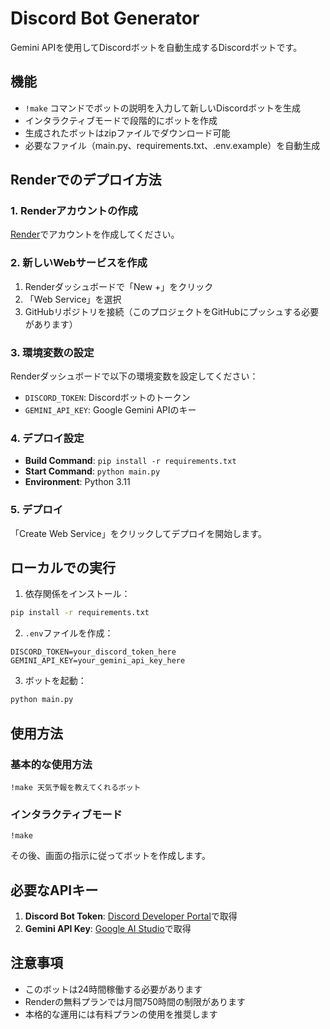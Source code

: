 # Discord Bot Generator

Gemini APIを使用してDiscordボットを自動生成するDiscordボットです。

## 機能

- `!make` コマンドでボットの説明を入力して新しいDiscordボットを生成
- インタラクティブモードで段階的にボットを作成
- 生成されたボットはzipファイルでダウンロード可能
- 必要なファイル（main.py、requirements.txt、.env.example）を自動生成

## Renderでのデプロイ方法

### 1. Renderアカウントの作成
[Render](https://render.com)でアカウントを作成してください。

### 2. 新しいWebサービスを作成
1. Renderダッシュボードで「New +」をクリック
2. 「Web Service」を選択
3. GitHubリポジトリを接続（このプロジェクトをGitHubにプッシュする必要があります）

### 3. 環境変数の設定
Renderダッシュボードで以下の環境変数を設定してください：

- `DISCORD_TOKEN`: Discordボットのトークン
- `GEMINI_API_KEY`: Google Gemini APIのキー

### 4. デプロイ設定
- **Build Command**: `pip install -r requirements.txt`
- **Start Command**: `python main.py`
- **Environment**: Python 3.11

### 5. デプロイ
「Create Web Service」をクリックしてデプロイを開始します。

## ローカルでの実行

1. 依存関係をインストール：
```bash
pip install -r requirements.txt
```

2. `.env`ファイルを作成：
```
DISCORD_TOKEN=your_discord_token_here
GEMINI_API_KEY=your_gemini_api_key_here
```

3. ボットを起動：
```bash
python main.py
```

## 使用方法

### 基本的な使用方法
```
!make 天気予報を教えてくれるボット
```

### インタラクティブモード
```
!make
```
その後、画面の指示に従ってボットを作成します。

## 必要なAPIキー

1. **Discord Bot Token**: [Discord Developer Portal](https://discord.com/developers/applications)で取得
2. **Gemini API Key**: [Google AI Studio](https://makersuite.google.com/app/apikey)で取得

## 注意事項

- このボットは24時間稼働する必要があります
- Renderの無料プランでは月間750時間の制限があります
- 本格的な運用には有料プランの使用を推奨します 